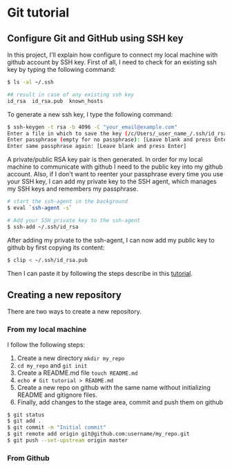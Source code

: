 # Git tutorial

## Configure Git and GitHub using SSH key

In this project, I'll explain how configure to connect my local machine with github account by SSH key. 
First of all, I need to check for an existing ssh key by typing the following command:
```bash
$ ls -al ~/.ssh

## result in case of any existing ssh key
id_rsa  id_rsa.pub  known_hosts
```
To generate a new ssh key, I type the following command:
```bash
$ ssh-keygen -t rsa -b 4096 -C "your_email@example.com"
Enter a file in which to save the key (/c/Users/_user_name_/.ssh/id_rsa): [Leave blank and press Enter]
Enter passphrase (empty for no passphrase): [Leave blank and press Enter]
Enter same passphrase again: [Leave blank and press Enter]
```
A private/public RSA key pair is then generated. In order for my local machine to communicate with github I need to the public key into my github account.
Also, if I don't want to reenter your passphrase every time you use your SSH key, I can add my private key to the SSH agent, which manages my SSH keys and remembers my passphrase.

```bash
# start the ssh-agent in the background
$ eval `ssh-agent -s`

# Add your SSH private key to the ssh-agent
$ ssh-add ~/.ssh/id_rsa
```

After adding my private to the ssh-agent, I can now add my public key to github by first copying its content: 
```bash
$ clip < ~/.ssh/id_rsa.pub
```
Then I can paste it by following the steps describe in this [tutorial](https://docs.github.com/en/github/authenticating-to-github/connecting-to-github-with-ssh/adding-a-new-ssh-key-to-your-github-account).

## Creating a new repository
There are two ways to create a new repository.

### From my local machine

I follow the following steps:
1. Create a new directory `mkdir my_repo`
2. `cd my_repo` and `git init` 
3. Create a README.md file `touch README.md`
4. `echo # Git tutorial > README.md`
5. Create a new repo on github with the same name without initializing README and gitignore files.
6. Finally, add changes to the stage area, commit and push them on github
```bash
$ git status
$ git add .
$ git commit -m "Initial commit"
$ git remote add origin git@github.com:username/my_repo.git
$ git push --set-upstream origin master
``` 
### From Github

